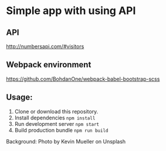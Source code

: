 # Simple app with using API

## API

http://numbersapi.com/#visitors

## Webpack environment

https://github.com/BohdanOne/webpack-babel-bootstrap-scss 

## Usage:

1. Clone or download this repository.
2. Install dependencies
`npm install`
3. Run development server
`npm start`
4. Build production bundle
`npm run build`




Background: Photo by Kevin Mueller on Unsplash
